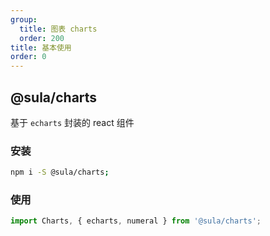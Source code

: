 ```yaml
---
group: 
  title: 图表 charts
  order: 200
title: 基本使用
order: 0
---
```


## @sula/charts

基于 `echarts` 封装的 react 组件

### 安装

```bash
npm i -S @sula/charts;
```

### 使用

```js
import Charts, { echarts, numeral } from '@sula/charts';
```

<!-- <code title="basic" src="./basic.jsx" />

<code title="dataset" desc="bar是二维，pie是一维" src="./dataset.jsx" />

<code title="双 Y 轴" src="./doubley.jsx" />

<code title="地图" src="./map.jsx" /> -->

